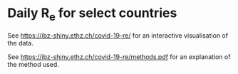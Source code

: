 # Daily R<sub>e</sub> for select countries

See https://ibz-shiny.ethz.ch/covid-19-re/ for an interactive visualisation of the data.

See https://ibz-shiny.ethz.ch/covid-19-re/methods.pdf for an explanation of the method used.
